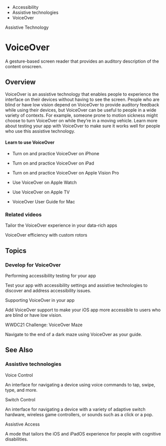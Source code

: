 

- Accessibility
- Assistive technologies
-  VoiceOver 

Assistive Technology

# VoiceOver

A gesture-based screen reader that provides an auditory description of the content onscreen.

## Overview

VoiceOver is an assistive technology that enables people to experience the interface on their devices without having to see the screen. People who are blind or have low vision depend on VoiceOver to provide auditory feedback while using their devices, but VoiceOver can be useful to people in a wide variety of contexts. For example, someone prone to motion sickness might choose to turn VoiceOver on while they’re in a moving vehicle. Learn more about testing your app with VoiceOver to make sure it works well for people who use this assistive technology.

#### Learn to use VoiceOver

- Turn on and practice VoiceOver on iPhone

- Turn on and practice VoiceOver on iPad

- Turn on and practice VoiceOver on Apple Vision Pro

- Use VoiceOver on Apple Watch

- Use VoiceOver on Apple TV

- VoiceOver User Guide for Mac

### Related videos

Tailor the VoiceOver experience in your data-rich apps

VoiceOver efficiency with custom rotors

## Topics

### Develop for VoiceOver

Performing accessibility testing for your app

Test your app with accessibility settings and assistive technologies to discover and address accessibility issues.

Supporting VoiceOver in your app

Add VoiceOver support to make your iOS app more accessible to users who are blind or have low vision.

WWDC21 Challenge: VoiceOver Maze

Navigate to the end of a dark maze using VoiceOver as your guide.

## See Also

### Assistive technologies

Voice Control

An interface for navigating a device using voice commands to tap, swipe, type, and more.

Switch Control

An interface for navigating a device with a variety of adaptive switch hardware, wireless game controllers, or sounds such as a click or a pop.

Assistive Access

A mode that tailors the iOS and iPadOS experience for people with cognitive disabilities.

